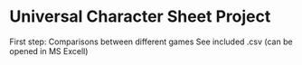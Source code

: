 # Universal Character Sheet Project

First step:
    Comparisons between different games
    See included .csv (can be opened in MS Excell)